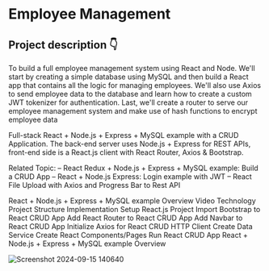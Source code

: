 # Employee Management 

## Project description 👇

To build a full employee management system using React and Node. We'll start by creating a simple database using MySQL and then build a React app that contains all the logic for managing employees. We'll also use Axios to send employee data to the database and learn how to create a custom JWT tokenizer for authentication. Last, we'll create a router to serve our employee management system and make use of hash functions to encrypt employee data


Full-stack React + Node.js + Express + MySQL example with a CRUD Application. The back-end server uses Node.js + Express for REST APIs, front-end side is a React.js client with React Router, Axios & Bootstrap.

Related Topic:
– React Redux + Node.js + Express + MySQL example: Build a CRUD App
– React + Node.js Express: Login example with JWT
– React File Upload with Axios and Progress Bar to Rest API



React + Node.js + Express + MySQL example Overview
Video
Technology
Project Structure
Implementation
Setup React.js Project
Import Bootstrap to React CRUD App
Add React Router to React CRUD App
Add Navbar to React CRUD App
Initialize Axios for React CRUD HTTP Client
Create Data Service
Create React Components/Pages
Run React CRUD App
React + Node.js + Express + MySQL example Overview

![Screenshot 2024-09-15 140640](https://github.com/user-attachments/assets/86a4e28a-4753-41ee-abc7-dadec214691d)
